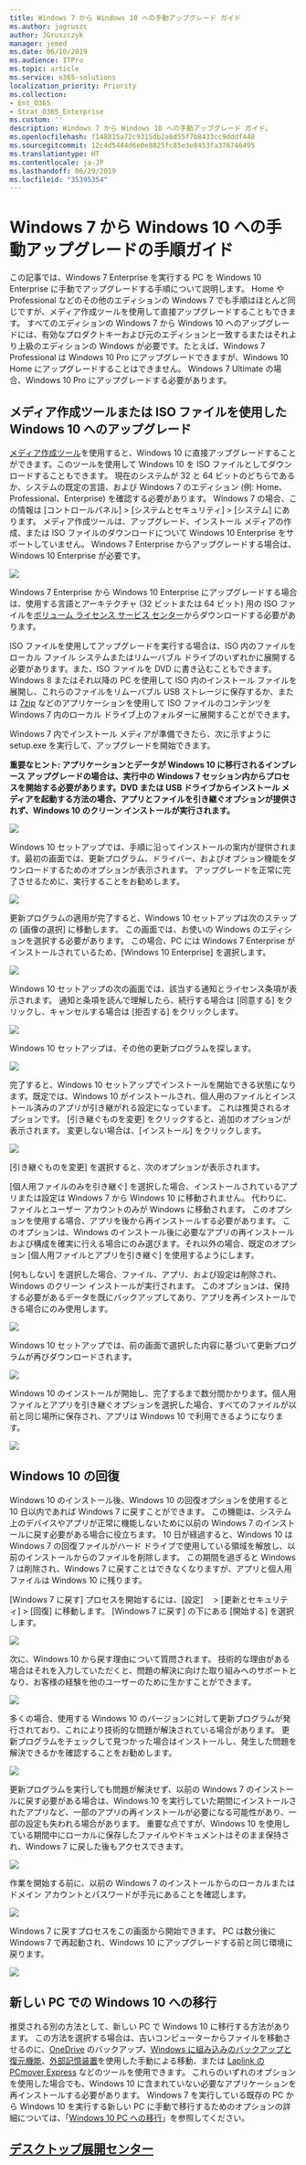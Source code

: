 ```yaml
---
title: Windows 7 から Windows 10 への手動アップグレード ガイド
ms.author: jogruszc
author: JGruszczyk
manager: jemed
ms.date: 06/10/2019
ms.audience: ITPro
ms.topic: article
ms.service: o365-solutions
localization_priority: Priority
ms.collection:
- Ent_O365
- Strat_O365_Enterprise
ms.custom: ''
description: Windows 7 から Windows 10 への手動アップグレード ガイド。
ms.openlocfilehash: f148815a72c9315db2a6d55f7b8433cc9dddf448
ms.sourcegitcommit: 12c4d5444d6e0e8825fc85e3e8453fa376746495
ms.translationtype: HT
ms.contentlocale: ja-JP
ms.lasthandoff: 06/29/2019
ms.locfileid: "35395354"
---
```

# <a name="windows-7-to-windows-10-manual-upgrade-step-by-step-guide"></a>Windows 7 から Windows 10 への手動アップグレードの手順ガイド

この記事では、Windows 7 Enterprise を実行する PC を Windows 10 Enterprise に手動でアップグレードする手順について説明します。 Home や Professional などのその他のエディションの Windows 7 でも手順はほとんど同じですが、メディア作成ツールを使用して直接アップグレードすることもできます。 すべてのエディションの Windows 7 から Windows 10 へのアップグレードには、有効なプロダクトキーおよび元のエディションと一致するまたはそれより上級のエディションの Windows が必要です。たとえば、Windows 7 Professional は Windows 10 Pro にアップグレードできますが、Windows 10 Home にアップグレードすることはできません。 Windows 7 Ultimate の場合、Windows 10 Pro にアップグレードする必要があります。

## <a name="windows-10-upgrades-using-the-media-creation-tool-or-iso-files"></a>メディア作成ツールまたは ISO ファイルを使用した Windows 10 へのアップグレード

[メディア作成ツール](https://www.microsoft.com/en-us/software-download/windows10ISO)を使用すると、Windows 10 に直接アップグレードすることができます。このツールを使用して Windows 10 を ISO ファイルとしてダウンロードすることもできます。 現在のシステムが 32 と 64 ビットのどちらであるか、システムの既定の言語、および Windows 7 のエディション (例: Home、Professional、Enterprise) を確認する必要があります。 Windows 7 の場合、この情報は [コントロールパネル] \> [システムとセキュリティ] \> [システム] にあります。 メディア作成ツールは、アップグレード、インストール メディアの作成、または ISO ファイルのダウンロードについて Windows 10 Enterprise をサポートしていません。 Windows 7 Enterprise からアップグレードする場合は、Windows 10 Enterprise が必要です。

![](media/windows-7-to-windows-10-upgrade-manual-media/windows-7-to-windows-10-upgrade-manual-media-1.png)

Windows 7 Enterprise から Windows 10 Enterprise にアップグレードする場合は、使用する言語とアーキテクチャ (32 ビットまたは 64 ビット) 用の ISO ファイルを[ボリューム ライセンス サービス センター](https://www.microsoft.com/licensing/servicecenter/default.aspx)からダウンロードする必要があります。

ISO ファイルを使用してアップグレードを実行する場合は、ISO 内のファイルをローカル ファイル システムまたはリムーバブル ドライブのいずれかに展開する必要があります。また、ISO ファイルを DVD に書き込むこともできます。 Windows 8 またはそれ以降の PC を使用して ISO 内のインストール ファイルを展開し、これらのファイルをリムーバブル USB ストレージに保存するか、または [7zip](https://www.7-zip.org/) などのアプリケーションを使用して ISO ファイルのコンテンツを Windows 7 内のローカル ドライブ上のフォルダーに展開することができます。

Windows 7 内でインストール メディアが準備できたら、次に示すように setup.exe を実行して、アップグレードを開始できます。

**重要なヒント: アプリケーションとデータが Windows 10 に移行されるインプレース アップグレードの場合は、実行中の Windows 7 セッション内からプロセスを開始する必要があります。DVD または USB ドライブからインストール メディアを起動する方法の場合、アプリとファイルを引き継ぐオプションが提供されず、Windows 10 のクリーン インストールが実行されます。**

![](media/windows-7-to-windows-10-upgrade-manual-media/windows-7-to-windows-10-upgrade-manual-media-2.png)

Windows 10 セットアップでは、手順に沿ってインストールの案内が提供されます。最初の画面では、更新プログラム、ドライバー、およびオプション機能をダウンロードするためのオプションが表示されます。 アップグレードを正常に完了させるために、実行することをお勧めします。

![](media/windows-7-to-windows-10-upgrade-manual-media/windows-7-to-windows-10-upgrade-manual-media-3.png)

更新プログラムの適用が完了すると、Windows 10 セットアップは次のステップの [画像の選択] に移動します。 この画面では、お使いの Windows のエディションを選択する必要があります。 この場合、PC には Windows 7 Enterprise がインストールされているため、[Windows 10 Enterprise] を選択します。

![](media/windows-7-to-windows-10-upgrade-manual-media/windows-7-to-windows-10-upgrade-manual-media-4.png)

Windows 10 セットアップの次の画面では、該当する通知とライセンス条項が表示されます。 通知と条項を読んで理解したら、続行する場合は [同意する] をクリックし、キャンセルする場合は [拒否する] をクリックします。

![](media/windows-7-to-windows-10-upgrade-manual-media/windows-7-to-windows-10-upgrade-manual-media-5.png)

Windows 10 セットアップは、その他の更新プログラムを探します。

![](media/windows-7-to-windows-10-upgrade-manual-media/windows-7-to-windows-10-upgrade-manual-media-6.png)

完了すると、Windows 10 セットアップでインストールを開始できる状態になります。既定では、Windows 10 がインストールされ、個人用のファイルとインストール済みのアプリが引き継がれる設定になっています。 これは推奨されるオプションです。 [引き継ぐものを変更] をクリックすると、追加のオプションが表示されます。 変更しない場合は、[インストール] をクリックします。

![](media/windows-7-to-windows-10-upgrade-manual-media/windows-7-to-windows-10-upgrade-manual-media-7.png)

[引き継ぐものを変更] を選択すると、次のオプションが表示されます。

[個人用ファイルのみを引き継ぐ] を選択した場合、インストールされているアプリまたは設定は Windows 7 から Windows 10 に移動されません。 代わりに、ファイルとユーザー アカウントのみが Windows に移動されます。 このオプションを使用する場合、アプリを後から再インストールする必要があります。 このオプションは、Windows のインストール後に必要なアプリの再インストールおよび構成を確実に行える場合にのみ選びます。それ以外の場合、既定のオプション [個人用ファイルとアプリを引き継ぐ] を使用するようにします。

[何もしない] を選択した場合、ファイル、アプリ、および設定は削除され、Windows のクリーン インストールが実行されます。 このオプションは、保持する必要があるデータを既にバックアップしてあり、アプリを再インストールできる場合にのみ使用します。

![](media/windows-7-to-windows-10-upgrade-manual-media/windows-7-to-windows-10-upgrade-manual-media-8.png)

Windows 10 セットアップでは、前の画面で選択した内容に基づいて更新プログラムが再びダウンロードされます。

![](media/windows-7-to-windows-10-upgrade-manual-media/windows-7-to-windows-10-upgrade-manual-media-9.png)

Windows 10 のインストールが開始し、完了するまで数分間かかります。個人用ファイルとアプリを引き継ぐオプションを選択した場合、すべてのファイルが以前と同じ場所に保存され、アプリは Windows 10 で利用できるようになります。

![](media/windows-7-to-windows-10-upgrade-manual-media/windows-7-to-windows-10-upgrade-manual-media-10.png)

## 

## <a name="recovery-in-windows-10"></a>Windows 10 の回復

Windows 10 のインストール後、Windows 10 の回復オプションを使用すると 10 日以内であれば Windows 7 に戻すことができます。 この機能は、システム上のデバイスやアプリが正常に機能しないために以前の Windows 7 のインストールに戻す必要がある場合に役立ちます。 10 日が経過すると、Windows 10 は Windows 7 の回復ファイルがハード ドライブで使用している領域を解放し、以前のインストールからのファイルを削除します。 この期間を過ぎると Windows 7 は削除され、Windows 7 に戻すことはできなくなりますが、アプリと個人用ファイルは Windows 10 に残ります。

[Windows 7 に戻す] プロセスを開始するには、[設定]　 \> [更新とセキュリティ] \> [回復] に移動します。 [Windows 7 に戻す] の下にある [開始する] を選択します。

![](media/windows-7-to-windows-10-upgrade-manual-media/windows-7-to-windows-10-upgrade-manual-media-11.png)

次に、Windows 10 から戻す理由について質問されます。 技術的な理由がある場合はそれを入力していただくと、問題の解決に向けた取り組みへのサポートとなり、お客様の経験を他のユーザーのために生かすことができます。

![](media/windows-7-to-windows-10-upgrade-manual-media/windows-7-to-windows-10-upgrade-manual-media-12.png)

多くの場合、使用する Windows 10 のバージョンに対して更新プログラムが発行されており、これにより技術的な問題が解決されている場合があります。 更新プログラムをチェックして見つかった場合はインストールし、発生した問題を解決できるかを確認することをお勧めします。

![](media/windows-7-to-windows-10-upgrade-manual-media/windows-7-to-windows-10-upgrade-manual-media-13.png)

更新プログラムを実行しても問題が解決せず、以前の Windows 7 のインストールに戻す必要がある場合は、Windows 10 を実行していた期間にインストールされたアプリなど、一部のアプリの再インストールが必要になる可能性があり、一部の設定も失われる場合があります。 重要な点ですが、Windows 10 を使用している期間中にローカルに保存したファイルやドキュメントはそのまま保持され、Windows 7 に戻した後もアクセスできます。 

![](media/windows-7-to-windows-10-upgrade-manual-media/windows-7-to-windows-10-upgrade-manual-media-14.png)

作業を開始する前に、以前の Windows 7 のインストールからのローカルまたはドメイン アカウントとパスワードが手元にあることを確認します。

![](media/windows-7-to-windows-10-upgrade-manual-media/windows-7-to-windows-10-upgrade-manual-media-15.png)

Windows 7 に戻すプロセスをこの画面から開始できます。 PC は数分後に Windows 7 で再起動され、Windows 10 にアップグレードする前と同じ環境に戻ります。

![](media/windows-7-to-windows-10-upgrade-manual-media/windows-7-to-windows-10-upgrade-manual-media-16.png)

## <a name="moving-to-windows-10-on-a-new-pc"></a>新しい PC での Windows 10 への移行

推奨される別の方法として、新しい PC で Windows 10 に移行する方法があります。 この方法を選択する場合は、古いコンピューターからファイルを移動させるのに、[OneDrive](https://support.office.com/article/b5e918be-0fd4-4095-98da-bceed57f8e0c?ocid=MoveToWindows10) のバックアップ、[Windows に組み込みのバックアップと復元機能](https://support.microsoft.com/help/4469209?ocid=MoveToWindows10)、[外部記憶装置](https://support.microsoft.com/en-us/help/4465814/windows-7-move-files-off-pc-with-an-external-storage-device?ocid=MoveToWindows10)を使用した手動による移動、または [Laplink の PCmover Express](https://www.microsoft.com/en-us/windows/transfer-your-data) などのツールを使用できます。 これらのいずれのオプションを使用した場合でも、Windows 10 に含まれていない必要なアプリケーションを再インストールする必要があります。 Windows 7 を実行している既存の PC から Windows 10 を実行する新しい PC に手動で移行するためのオプションの詳細については、「[Windows 10 PC への移行](https://support.microsoft.com/en-us/help/4229823?ocid=MoveToWindows10)」を参照してください。

## <a name="desktop-deployment-centerhttpsakamshowtoshift"></a>[デスクトップ展開センター](https://aka.ms/howtoshift)